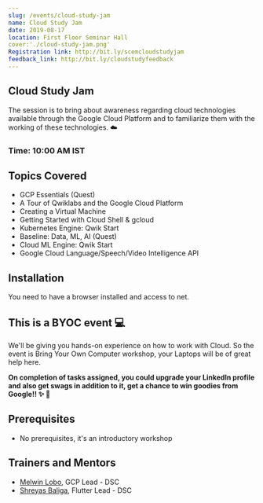 ```yaml
---
slug: /events/cloud-study-jam
name: Cloud Study Jam
date: 2019-08-17
location: First Floor Seminar Hall
cover:'./cloud-study-jam.png'
Registration link: http://bit.ly/scemcloudstudyjam
feedback_link: http://bit.ly/cloudstudyfeedback
---
```

## Cloud Study Jam
The session is to bring about awareness regarding cloud technologies available through the Google Cloud Platform and to familiarize them with the working of these technologies. :cloud:
### Time: 10:00 AM IST

## Topics Covered
- GCP Essentials (Quest)
- A Tour of Qwiklabs and the Google Cloud Platform
- Creating a Virtual Machine
- Getting Started with Cloud Shell & gcloud
- Kubernetes Engine: Qwik Start
- Baseline: Data, ML, AI (Quest)
- Cloud ML Engine: Qwik Start
- Google Cloud Language/Speech/Video Intelligence API

## Installation
 You need to have a browser installed and access to net. 
## This is a BYOC event :computer:
We'll be giving you hands-on experience on how to work with Cloud. So the event is Bring Your Own Computer workshop, your Laptops will be of great help here.

**On completion of tasks assigned, you could upgrade your LinkedIn profile and also get swags in addition to it, get a chance to win goodies from Google!! :sparkles: :gift:**

## Prerequisites
- No prerequisites, it's an introductory workshop

## Trainers and Mentors
- [Melwin Lobo](https://github.com/melwinlobo18), GCP Lead - DSC
- [Shreyas Baliga](https://github.com/ShreyasBaliga), Flutter Lead - DSC
